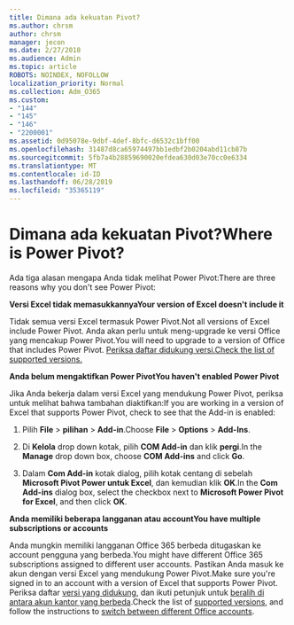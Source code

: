 ```yaml
---
title: Dimana ada kekuatan Pivot?
ms.author: chrsm
author: chrsm
manager: jecon
ms.date: 2/27/2018
ms.audience: Admin
ms.topic: article
ROBOTS: NOINDEX, NOFOLLOW
localization_priority: Normal
ms.collection: Adm_O365
ms.custom:
- "144"
- "145"
- "146"
- "2200001"
ms.assetid: 0d95078e-9dbf-4def-8bfc-d6532c1bff00
ms.openlocfilehash: 31487d8ca65974497bb1edbf2b0204abd11cb87b
ms.sourcegitcommit: 5fb7a4b28859690020efdea630d03e70cc0e6334
ms.translationtype: MT
ms.contentlocale: id-ID
ms.lasthandoff: 06/28/2019
ms.locfileid: "35365119"
---
```

# <a name="where-is-power-pivot"></a><span data-ttu-id="2c3ef-102">Dimana ada kekuatan Pivot?</span><span class="sxs-lookup"><span data-stu-id="2c3ef-102">Where is Power Pivot?</span></span>

<span data-ttu-id="2c3ef-103">Ada tiga alasan mengapa Anda tidak melihat Power Pivot:</span><span class="sxs-lookup"><span data-stu-id="2c3ef-103">There are three reasons why you don't see Power Pivot:</span></span>
  
<span data-ttu-id="2c3ef-104">**Versi Excel tidak memasukkannya**</span><span class="sxs-lookup"><span data-stu-id="2c3ef-104">**Your version of Excel doesn't include it**</span></span>
  
<span data-ttu-id="2c3ef-105">Tidak semua versi Excel termasuk Power Pivot.</span><span class="sxs-lookup"><span data-stu-id="2c3ef-105">Not all versions of Excel include Power Pivot.</span></span> <span data-ttu-id="2c3ef-106">Anda akan perlu untuk meng-upgrade ke versi Office yang mencakup Power Pivot.</span><span class="sxs-lookup"><span data-stu-id="2c3ef-106">You will need to upgrade to a version of Office that includes Power Pivot.</span></span> [<span data-ttu-id="2c3ef-107">Periksa daftar didukung versi.</span><span class="sxs-lookup"><span data-stu-id="2c3ef-107">Check the list of supported versions.</span></span>](https://support.office.com/article/aa64e217-4b6e-410b-8337-20b87e1c2a4b.aspx)
  
<span data-ttu-id="2c3ef-108">**Anda belum mengaktifkan Power Pivot**</span><span class="sxs-lookup"><span data-stu-id="2c3ef-108">**You haven't enabled Power Pivot**</span></span>
  
<span data-ttu-id="2c3ef-109">Jika Anda bekerja dalam versi Excel yang mendukung Power Pivot, periksa untuk melihat bahwa tambahan diaktifkan:</span><span class="sxs-lookup"><span data-stu-id="2c3ef-109">If you are working in a version of Excel that supports Power Pivot, check to see that the Add-in is enabled:</span></span>
  
1. <span data-ttu-id="2c3ef-110">Pilih **File** \> **pilihan** \> **Add-in**.</span><span class="sxs-lookup"><span data-stu-id="2c3ef-110">Choose **File** \> **Options** \> **Add-Ins**.</span></span>

2. <span data-ttu-id="2c3ef-111">Di **Kelola** drop down kotak, pilih **COM Add-in** dan klik **pergi**.</span><span class="sxs-lookup"><span data-stu-id="2c3ef-111">In the **Manage** drop down box, choose **COM Add-ins** and click **Go**.</span></span>

3. <span data-ttu-id="2c3ef-112">Dalam **Com Add-in** kotak dialog, pilih kotak centang di sebelah **Microsoft Pivot Power untuk Excel**, dan kemudian klik **OK**.</span><span class="sxs-lookup"><span data-stu-id="2c3ef-112">In the **Com Add-ins** dialog box, select the checkbox next to **Microsoft Power Pivot for Excel**, and then click **OK**.</span></span>

<span data-ttu-id="2c3ef-113">**Anda memiliki beberapa langganan atau account**</span><span class="sxs-lookup"><span data-stu-id="2c3ef-113">**You have multiple subscriptions or accounts**</span></span>
  
<span data-ttu-id="2c3ef-114">Anda mungkin memiliki langganan Office 365 berbeda ditugaskan ke account pengguna yang berbeda.</span><span class="sxs-lookup"><span data-stu-id="2c3ef-114">You might have different Office 365 subscriptions assigned to different user accounts.</span></span> <span data-ttu-id="2c3ef-115">Pastikan Anda masuk ke akun dengan versi Excel yang mendukung Power Pivot.</span><span class="sxs-lookup"><span data-stu-id="2c3ef-115">Make sure you're signed in to an account with a version of Excel that supports Power Pivot.</span></span> <span data-ttu-id="2c3ef-116">Periksa daftar [versi yang didukung](https://support.office.com/article/aa64e217-4b6e-410b-8337-20b87e1c2a4b.aspx), dan ikuti petunjuk untuk [beralih di antara akun kantor yang berbeda](https://support.office.com/article/b9582171-fd1f-4284-9846-bdd72bb28426.aspx#BKMK_WebSwitchAccounts).</span><span class="sxs-lookup"><span data-stu-id="2c3ef-116">Check the list of [supported versions](https://support.office.com/article/aa64e217-4b6e-410b-8337-20b87e1c2a4b.aspx), and follow the instructions to [switch between different Office accounts](https://support.office.com/article/b9582171-fd1f-4284-9846-bdd72bb28426.aspx#BKMK_WebSwitchAccounts).</span></span>
